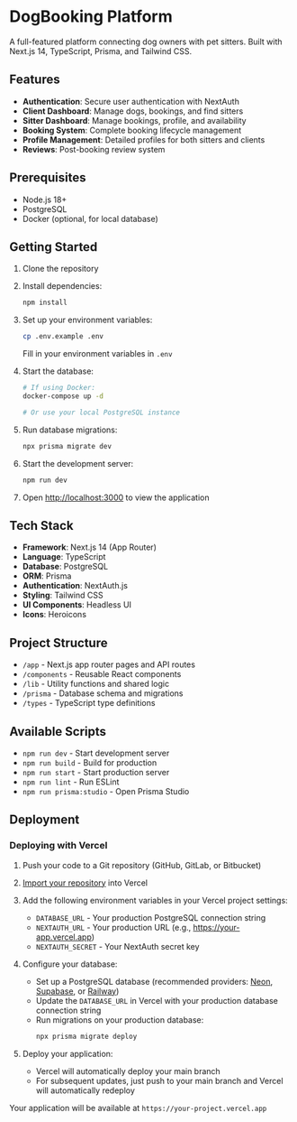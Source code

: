 # DogBooking Platform

A full-featured platform connecting dog owners with pet sitters. Built with Next.js 14, TypeScript, Prisma, and Tailwind CSS.

## Features

- **Authentication**: Secure user authentication with NextAuth
- **Client Dashboard**: Manage dogs, bookings, and find sitters
- **Sitter Dashboard**: Manage bookings, profile, and availability
- **Booking System**: Complete booking lifecycle management
- **Profile Management**: Detailed profiles for both sitters and clients
- **Reviews**: Post-booking review system

## Prerequisites

- Node.js 18+
- PostgreSQL
- Docker (optional, for local database)

## Getting Started

1. Clone the repository
2. Install dependencies:
   ```bash
   npm install
   ```

3. Set up your environment variables:
   ```bash
   cp .env.example .env
   ```
   Fill in your environment variables in `.env`

4. Start the database:
   ```bash
   # If using Docker:
   docker-compose up -d
   
   # Or use your local PostgreSQL instance
   ```

5. Run database migrations:
   ```bash
   npx prisma migrate dev
   ```

6. Start the development server:
   ```bash
   npm run dev
   ```

7. Open [http://localhost:3000](http://localhost:3000) to view the application

## Tech Stack

- **Framework**: Next.js 14 (App Router)
- **Language**: TypeScript
- **Database**: PostgreSQL
- **ORM**: Prisma
- **Authentication**: NextAuth.js
- **Styling**: Tailwind CSS
- **UI Components**: Headless UI
- **Icons**: Heroicons

## Project Structure

- `/app` - Next.js app router pages and API routes
- `/components` - Reusable React components
- `/lib` - Utility functions and shared logic
- `/prisma` - Database schema and migrations
- `/types` - TypeScript type definitions

## Available Scripts

- `npm run dev` - Start development server
- `npm run build` - Build for production
- `npm run start` - Start production server
- `npm run lint` - Run ESLint
- `npm run prisma:studio` - Open Prisma Studio

## Deployment

### Deploying with Vercel

1. Push your code to a Git repository (GitHub, GitLab, or Bitbucket)

2. [Import your repository](https://vercel.com/new) into Vercel

3. Add the following environment variables in your Vercel project settings:
   - `DATABASE_URL` - Your production PostgreSQL connection string
   - `NEXTAUTH_URL` - Your production URL (e.g., https://your-app.vercel.app)
   - `NEXTAUTH_SECRET` - Your NextAuth secret key

4. Configure your database:
   - Set up a PostgreSQL database (recommended providers: [Neon](https://neon.tech), [Supabase](https://supabase.com), or [Railway](https://railway.app))
   - Update the `DATABASE_URL` in Vercel with your production database connection string
   - Run migrations on your production database:
     ```bash
     npx prisma migrate deploy
     ```

5. Deploy your application:
   - Vercel will automatically deploy your main branch
   - For subsequent updates, just push to your main branch and Vercel will automatically redeploy

Your application will be available at `https://your-project.vercel.app`
